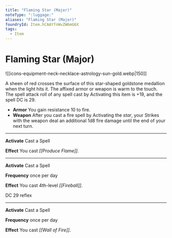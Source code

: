 ```yaml
---
title: "Flaming Star (Major)"
noteType: ":luggage:"
aliases: "Flaming Star (Major)"
foundryId: Item.hCAAYfnWvZW6mG6X
tags:
  - Item
---
```


# Flaming Star (Major)
![[icons-equipment-neck-necklace-astrology-sun-gold.webp|150]]

A sheen of red crosses the surface of this star-shaped goldstone medallion when the light hits it. The affixed armor or weapon is warm to the touch. The spell attack roll of any spell cast by Activating this item is +19, and the spell DC is 29.

*   **Armor** You gain resistance 10 to fire.
*   **Weapon** After you cast a fire spell by Activating the _star_, your Strikes with the weapon deal an additional 1d8 fire damage until the end of your next turn.

* * *

**Activate** Cast a Spell

**Effect** You cast _[[Produce Flame]]_.

* * *

**Activate** Cast a Spell

**Frequency** once per day

**Effect** You cast 4th-level _[[Fireball]]_.

DC 29 reflex

* * *

**Activate** Cast a Spell

**Frequency** once per day

**Effect** You cast _[[Wall of Fire]]_.
